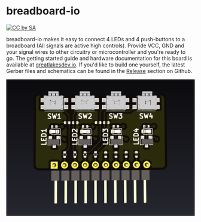 # breadboard-io
[![CC by SA](https://i.creativecommons.org/l/by-sa/4.0/88x31.png)](https://creativecommons.org/licenses/by-sa/4.0/)

breadboard-io makes it easy to connect 4 LEDs and 4 push-buttons to a broadboard (All signals are active high controls). Provide VCC, GND and your signal wires to other circuitry or microcontroller and you're ready to go. The getting started guide and hardware documentation for this board is available at [greatlakesdev.io](https://greatlakesdev.io). If you'd like to build one yourself, the latest Gerber files and schematics can be found in the [Release](https://github.com/greatlakesdev/breadboard-io/releases) section on Github.

![3d photo of the breadboard-io pcb](img/screenshot.png)
